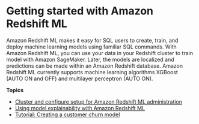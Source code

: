 # Getting started with Amazon Redshift ML<a name="getting-started-machine-learning"></a>

Amazon Redshift ML makes it easy for SQL users to create, train, and deploy machine learning models using familiar SQL commands\. With Amazon Redshift ML, you can use your data in your Redshift cluster to train model with Amazon SageMaker\. Later, the models are localized and predictions can be made within an Amazon Redshift database\. Amazon Redshift ML currently supports machine learning algorithms XGBoost \(AUTO ON and OFF\) and multilayer perceptron \(AUTO ON\)\.

**Topics**
+ [Cluster and configure setup for Amazon Redshift ML administration](admin-setup.md)
+ [Using model explainability with Amazon Redshift ML](clarify.md)
+ [Tutorial: Creating a customer churn model](tutorial_customer_churn.md)
